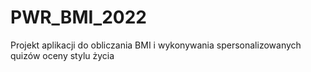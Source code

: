 # PWR_BMI_2022
Projekt aplikacji do obliczania BMI i wykonywania spersonalizowanych quizów oceny stylu życia
